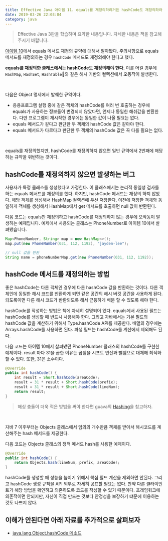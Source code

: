 ```yaml
---
title: Effective Java 아이템 11. equals를 재정의하려거든 hashCode도 재정의하라
date: 2019-03-26 22:03:84
category: java
---
```


> Effective Java 3판을 학습하며 요약한 내용입니다. 자세한 내용은 책을 참고해주시기 바랍니다.

[아이템 10](https://jayden-lee.tech/java/effective-java-item10/)에서 equals 메서드 재정의 규약에 대해서 알아봤다. 주의사항으로 equals 메서드를 재정의하는 경우 ```hashCode``` 메서드도 재정의해야 한다고 했다.

<b>equals를 재정의한 클래스에서는 hashCode도 재정의해야 한다.</b> 이를 어길 경우에 ```HashMap```, ```HashSet```, ```HashTable```와 같은 해시 기반의 컬렉션에서 오동작이 발생한다.

<br/>

다음은 Object 명세에서 발췌한 규약이다.

- 응용프로그램 실행 중에 같은 객체의 hashCode를 여러 번 호출하는 경우에 equals가 사용하는 정보들이 변경되지 않았다면, 언제나 동일한 해쉬값을 반환한다. 다만 프로그램이 재시작한 경우에는 동일한 값이 나올 필요는 없다.
- equals 메서드가 같다고 판단한 두 객체의 hashCode 값은 같아야 한다.
- equals 메서드가 다르다고 판단한 두 객체의 hashCode 값은 꼭 다를 필요는 없다.

<br/>

equals를 재정의했지만, hashCode를 재정의하지 않으면 일반 규약에서 2번째에 해당하는 규약을 위반하는 것이다.

## hashCode를 재정의하지 않으면 발생하는 버그
사용자가 특정 클래스를 생성했다고 가정한다. 이 클래스에서는 논리적 동일성 검사를 하는 equals 메서드를 재정의를 했다. 하지만, hashCode 메서드는 재정의 하지 않았다. 해당 객체를 생성해서 HashMap 컬렉션에 우선 저장한다. 이전에 저장한 객체와 동일하게 객체를 생성해서 HashMap에서 get 메서드를 호출하면 null 값이 반환된다.

다음 코드는 equals만 재정의하고 hashCode를 재정의하지 않는 경우에 오작동이 발생하는 예제입니다. 예제에서 사용되는 클래스는 PhoneNumber로 아이템 10에서 살펴봤습니다.

```java
Map<PhoneNumber, String> map = new HashMap<>();
map.put(new PhoneNumber(031, 112, 1192), "jayden-lee");

// null 값을 반환
String name = phoneNumberMap.get(new PhoneNumber(031, 112, 1192));
```

## hashCode 메서드를 재정의하는 방법
좋은 hashCode는 다른 객체인 경우에 다른 hashCode 값을 반환하는 것이다. 다른 객체인데 동일한 해시 코드를 반환하게 되면 같은 공간의 해시 버킷 공간을 사용하게 된다. 되도록이면 다른 해시 코드가 반환되도록 해서 균등하게 배분 할 수 있도록 해야 한다.

hashCode를 작성하는 방법은 책에 자세히 설명되어 있다. equals에서 사용된 필드는 hashCode를 생성할 때 반드시 사용해야 한다. 그리고 자바에서는 기본 필드의 hashCode 값을 계산하기 위해서 Type.hashCode API를 제공한다. 배열의 경우에는 Arrays.hashCode를 사용하면 된다. 파생 필드는 hashCode를 계산에서 제외해도 된다.

다음 코드는 아이템 10에서 살펴봤던 PhoneNumber 클래스의 hashCode를 구현한 예제이다. result 마다 31을 곱한 이유는 곱셈을 시프트 연산과 뺼셈으로 대체해 최적화 할 수 있다. 또한, 31은 소수이다.

```java
@Override
public int hashCode() {
    int result = Short.hashCode(areaCode);
    result = 31 * result + Short.hashCode(prefix);
    result = 31 * result + Short.hashCode(lineNum);
    return result;
}
```

> 해싱 충돌이 더욱 적은 방법을 써야 한다면 guava의 [Hashing](https://google.github.io/guava/releases/23.0/api/docs/com/google/common/hash/Hashing.html)을 참고하자.

<br/>

자바 7 이후부터는 Objects 클래스에서 임의의 개수만큼 객체를 받아서 해시코드를 계산해주는 hash 메서드를 제공한다.

다음 코드는 Objects 클래스의 정적 메서드 hash를 사용한 예제이다.

```java
@Override
public int hashCode() {
    return Objects.hash(lineNum, prefix, areaCode);
}
```

hashCode를 생성할 때 성능을 높이기 위해서 핵심 필드 계산을 제외하면 안된다. 그리고 hashCode 생성 규칙을 API 외부로 자세히 공표할 필요는 없다. 만약 다른 클라이언트가 해당 방법을 확인하고 의존하도록 코드를 작성할 수 있기 때문이다. 프레임워크에 의존적이면 안되지만, 자신이 직접 만드는 것보다 안정성을 보장하기 떄문에 이용하는 것도 나쁘지 않다.

## 이해가 안된다면 아래 자료를 추가적으로 살펴보자
- [java.lang.Object.hashCode 메소드](https://johngrib.github.io/wiki/Object-hashCode/)